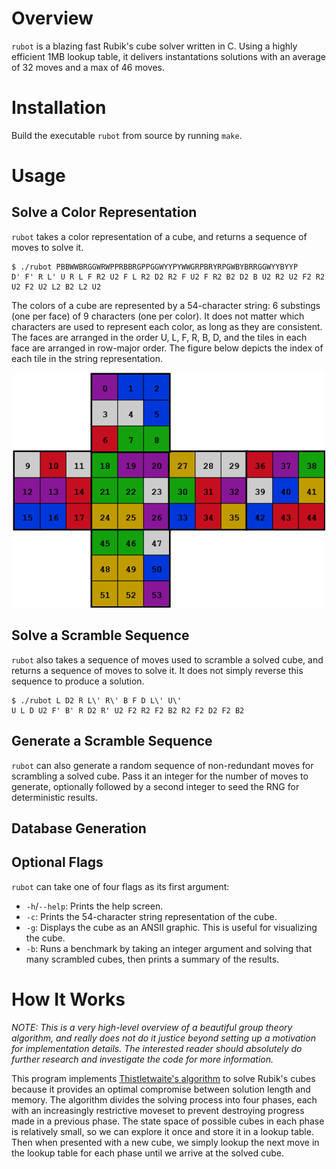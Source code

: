 # Overview

`rubot` is a blazing fast Rubik's cube solver written in C. Using  a highly efficient 1MB lookup table, it delivers instantations solutions with an average of 32 moves and a max of 46 moves.

# Installation

Build the executable `rubot` from source by running `make`.

# Usage

## Solve a Color Representation

`rubot` takes a color representation of a cube, and returns a sequence of moves to solve it.

```
$ ./rubot PBBWWBRGGWRWPPRBBRGPPGGWYYPYWWGRPBRYRPGWBYBRRGGWYYBYYP
D' F' R L' U R L F R2 U2 F L R2 D2 R2 F U2 F R2 B2 D2 B U2 R2 U2 F2 R2 U2 F2 U2 L2 B2 L2 U2
```

The colors of a cube are represented by a 54-character string: 6 substings (one per face) of 9 characters (one per color). It does not matter which characters are used to represent each color, as long as they are consistent. The faces are arranged in the order U, L, F, R, B, D, and the tiles in each face are arranged in row-major order. The figure below depicts the index of each tile in the string representation.

<p align="center"><img alt="cube string encoding" src="cube-encoding.png" width="500"></p>

## Solve a Scramble Sequence

`rubot` also takes a sequence of moves used to scramble a solved cube, and returns a sequence of moves to solve it. It does not simply reverse this sequence to produce a solution.
```
$ ./rubot L D2 R L\' R\' B F D L\' U\'
U L D U2 F' B' R D2 R' U2 F2 R2 F2 B2 R2 F2 D2 F2 B2
```

## Generate a Scramble Sequence

`rubot` can also generate a random sequence of non-redundant moves for scrambling a solved cube. Pass it an integer for the number of moves to generate, optionally followed by a second integer to seed the RNG for deterministic results.

## Database Generation

## Optional Flags

`rubot` can take one of four flags as its first argument:

- `-h`/`--help`: Prints the help screen.
- `-c`: Prints the 54-character string representation of the cube.
- `-g`: Displays the cube as an ANSII graphic. This is useful for visualizing the cube.
- `-b`: Runs a benchmark by taking an integer argument and solving that many scrambled cubes, then prints a summary of the results.

<!-- TODO:
# Performance

```
$ ./rubot -b 250000
Throughput: 4585.70 solves per second
Length: 32.19 moves per solve
```
 -->

# How It Works

*NOTE: This is a very high-level overview of a beautiful group theory algorithm, and really does not do it justice beyond setting up a motivation for implementation details. The interested reader should absolutely do further research and investigate the code for more information.*

This program implements [Thistletwaite's algorithm](https://en.wikipedia.org/wiki/Optimal_solutions_for_Rubik%27s_Cube#Thistlethwaite's_algorithm) to solve Rubik's cubes because it provides an optimal compromise between solution length and memory. The algorithm divides the solving process into four phases, each with an increasingly restrictive moveset to prevent destroying progress made in a previous phase. The state space of possible cubes in each phase is relatively small, so we can explore it once and store it in a lookup table. Then when presented with a new cube, we simply lookup the next move in the lookup table for each phase until we arrive at the solved cube.

<!-- TODO: elaborate
- To achieve maximum performance, we encode cubes into 128-bits. This is critical because generating the lookup table requires exploring approximately 50 million cube states.

- To achieve maximum memory efficiency, we encode two enties per byte in the lookup table. This is possible because the depth cannot exceed 15 for any phase, so it can be encoded into 4 bits.

- other implementation details.
 -->
<!-- TODO: make pretty
# References

1. https://www.jaapsch.net/puzzles/thistle.htm

1. https://www.stefan-pochmann.info/spocc/other_stuff/tools/solver_thistlethwaite/solver_thistlethwaite_cpp.txt

1. https://www.stefan-pochmann.info/spocc/other_stuff/tools/solver_thistlethwaite/solver_thistlethwaite.txt

1. https://medium.com/@benjamin.botto/implementing-an-optimal-rubiks-cube-solver-using-korf-s-algorithm-bf750b332cf9

1. https://medium.com/@benjamin.botto/sequentially-indexing-permutations-a-linear-algorithm-for-computing-lexicographic-rank-a22220ffd6e3

1. https://stackoverflow.com/a/3143594/14043949

1. https://stackoverflow.com/a/66608800/14043949
 -->
